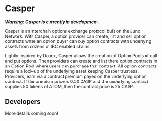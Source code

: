 # Casper

***Warning: Casper is currently in development.***

Casper is an interchain options exchange protocol built on the Juno Network. With Casper, a option provider can create, list and sell option contracts while an option buyer can buy option contracts with underlying assets from dozens of IBC enabled chains.

Lightly inspired by Dopex, Casper allows the creation of Option Pools of call and put options. Then providers can create and list there option contracts in an Option Pool where users can purchase that contract. All option contracts require a lock-up of the underlying asset keeping Casper trustless. Providers, earn via a contract premium payed on the underlying option contract. If the premium price is 0.50 CASP and the underlying contract supplies 50 tokens of ATOM, then the contract price is 25 CASP.

## Developers

More details coming soon!